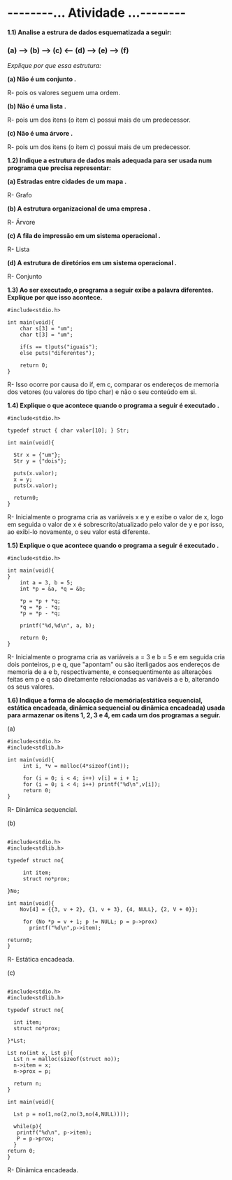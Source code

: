 # --------__... Atividade ...__--------

**1.1) Analise a estrura de dados esquematizada a seguir:**

### (a) --> (b) --> (c) <-- (d) --> (e) --> (f)

*Explique por que essa estrutura:*

**(a) Não é um conjunto                             .**

R- pois os valores seguem uma ordem.

**(b) Não é uma lista                       .**

R- pois um dos itens (o item c) possui mais de um predecessor.

**(c) Não é uma árvore                       .**

R- pois um dos itens (o item c) possui mais de um predecessor.

**1.2) Indique a estrutura de dados mais adequada para ser usada num programa que precisa representar:**

**(a) Estradas entre cidades de um mapa                        .**

R- Grafo

**(b) A estrutura organizacional de uma empresa                            .**

R- Árvore

**(c) A fila de impressão em um sistema operacional                              .**

R- Lista

**(d) A estrutura de diretórios em um sistema operacional                         .**

R- Conjunto

**1.3) Ao ser executado,o programa a seguir exibe a palavra diferentes. Explique por que isso acontece.**

```
#include<stdio.h>

int main(void){
    char s[3] = "um";
    char t[3] = "um";
    
    if(s == t)puts("iguais");
    else puts("diferentes");
    
    return 0;
}

```

R- Isso ocorre por causa do if, em c, comparar os endereços de memoria dos vetores (ou valores do tipo char) e não o seu conteúdo em si.

**1.4) Explique o que acontece quando o programa a seguir é executado    .**

```
#include<stdio.h>

typedef struct { char valor[10]; } Str;

int main(void){

  Str x = {"um"};
  Str y = {"dois"};

  puts(x.valor);
  x = y;
  puts(x.valor);

  return0;
}
```

R-  Inicialmente o programa cria as variáveis x e y e exibe o valor de x, logo em seguida o valor de x é sobrescrito/atualizado pelo valor de y e por isso, ao exibi-lo novamente, o seu valor está diferente.

**1.5) Explique o que acontece quando o programa a seguir é executado          .**

```
#include<stdio.h>

int main(void){
}
    int a = 3, b = 5;
    int *p = &a, *q = &b;
    
    *p = *p + *q;
    *q = *p - *q;
    *p = *p - *q;
    
    printf("%d,%d\n", a, b);
    
    return 0;
}

```

R- Inicialmente o programa cria as variáveis a = 3 e b = 5 e em seguida cria dois ponteiros, p e q, que "apontam" ou são iterligados aos endereços de memoria de a e b, respectivamente, e consequentimente as alterações feitas em p e q são diretamente relacionadas as variáveis a e b, alterando os seus valores.

**1.6) Indique a forma de alocação de memória(estática sequencial, estática encadeada, dinâmica sequencial ou dinâmica encadeada) 
usada para armazenar os itens 1, 2, 3 e 4, em cada um dos programas a seguir.**

(a)

```
#include<stdio.h>
#include<stdlib.h>

int main(void){
     int i, *v = malloc(4*sizeof(int));
     
     for (i = 0; i < 4; i++) v[i] = i + 1;
     for (i = 0; i < 4; i++) printf("%d\n",v[i]);
     return 0;
}
```

R- Dinâmica sequencial.

(b)

```

#include<stdio.h>
#include<stdlib.h>

typedef struct no{

     int item;
     struct no*prox;
     
}No;

int main(void){
    Nov[4] = {{3, v + 2}, {1, v + 3}, {4, NULL}, {2, V + 0}};
    
     for (No *p = v + 1; p != NULL; p = p->prox)
       printf("%d\n",p->item);
       
return0;
}
```

R- Estática encadeada.

(c)

``` 

#include<stdio.h>
#include<stdlib.h>

typedef struct no{
  
  int item;
  struct no*prox;
  
}*Lst;

Lst no(int x, Lst p){
  Lst n = malloc(sizeof(struct no));
  n->item = x;
  n->prox = p;
  
  return n;
}

int main(void){

  Lst p = no(1,no(2,no(3,no(4,NULL))));

  while(p){
   printf("%d\n", p->item);
   P = p->prox;
  }
return 0;
}
```

R- Dinâmica encadeada.
